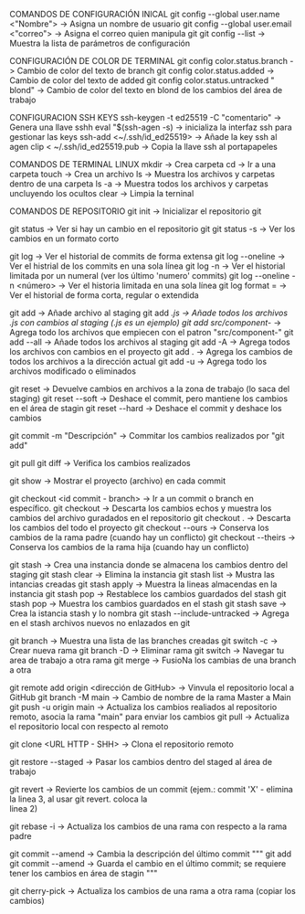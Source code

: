 COMANDOS DE CONFIGURACIÓN INICAL
git config --global user.name <"Nombre">    ->  Asigna un nombre de usuario
git config --global user.email <"correo">   ->  Asigna el correo quien manipula git
git config --list               ->  Muestra la lista de parámetros de configuración

CONFIGURACIÓN DE COLOR DE TERMINAL
git config color.status.branch <color>      ->  Cambio de color del texto de branch
git config color.status.added <color>       ->  Cambio de color del texto de added
git config color.status.untracked " <color> blond"  ->  Cambio de color del texto en blond de los cambios del área de trabajo

CONFIGURACION SSH KEYS
ssh-keygen -t ed25519 -C "comentario"   ->  Genera una llave sshh
eval "$(ssh-agen -s)            ->  inicializa la interfaz ssh para gestionar las keys
ssh-add <~/.ssh/id_ed25519>     ->  Añade la key ssh al agen
clip < ~/.ssh/id_ed25519.pub    ->  Copia la llave ssh al portapapeles

COMANDOS DE TERMINAL LINUX
mkdir <nombre de carpeta>       ->  Crea carpeta
cd  <nombre de la carpeta>      ->  Ir a una carpeta
touch   <nombre del arcivo>     ->  Crea un archivo
ls                              ->  Muestra los archivos y carpetas dentro de una carpeta
ls -a                           ->  Muestra todos los archivos y carpetas uncluyendo los ocultos
clear                           ->  Limpia la terninal

COMANDOS DE REPOSITORIO
git init                        ->  Inicializar el repositorio git

git status                      ->  Ver si hay un cambio en el repositorio git 
git status -s                   ->  Ver los cambios en un formato corto

git log                         ->  Ver el historial de commits de forma extensa
    git log --oneline           ->  Ver el histrial de los commits en una sola línea
    git log -n <numero>         ->  Ver el historial limitada por un numeral (ver los último 'numero' commits)
    git log --oneline -n <número>   ->  Ver el historia limitada en una sola línea
    git log format = <short-medium-full>    ->  Ver el historial de forma corta, regular o extendida

git add <Nombre del archivo>    ->  Añade archivo al staging
    git add *.js                ->  Añade todos los archivos .js con cambios al staging (.js es un ejemplo)
    git add src/component-*     ->  Agrega todo los archivos que empiecen con el patron "src/component-"
    git add --all               ->  Añade todos los archivos al staging 
    git add -A                  ->  Agrega todos los archivos con cambios en el proyecto
    git add .                   ->  Agrega los cambios de todos los archivos a la dirección actual
    git add -u                  ->  Agrega todo los archivos modificado o eliminados

git reset                       ->  Devuelve cambios en archivos a la zona de trabajo (lo saca del staging)
    git reset --soft <hash del commit>  ->  Deshace el commit, pero mantiene los cambios en el área de stagin
    git reset --hard <hash del commit>  ->  Deshace el commit y deshace los cambios

git commit -m "Descripción"     ->  Commitar los cambios realizados por "git add"

git pull
git diff                        ->  Verifica los cambios realizados

git show <id commit>            ->  Mostrar el proyecto (archivo) en cada commit

git checkout <id commit - branch>               ->  Ir a un commit o branch en específico.
    git checkout <nombre del archivo>           ->  Descarta los cambios echos y muestra los cambios del archivo guradados en el repositorio
    git checkout .                              ->  Descarta los cambios del todo el proyecto
    git checkout --ours <nombre del archivo>    ->  Conserva los cambios de la rama padre (cuando hay un conflicto)
    git checkout --theirs <nombre del archivo>  ->  Conserva los cambios de la rama hija (cuando hay un conflicto)

git stash                       ->  Crea una instancia donde se almacena los cambios dentro del staging
    git stash clear             ->  Elimina la instancia
    git stash list              ->  Mustra las intancias creadas
    git stash apply <isntancia stash>   ->  Muestra la lineas almacendas en la instancia
    git stash pop               ->  Restablece los cambios guardados del stash
    git stash pop <id del stash>    ->  Muestra los cambios guardados en el stash
    git stash save <nombre>     ->  Crea la istancia stash y lo nombra
    git stash --include-untracked   ->  Agrega en el stash archivos nuevos no enlazados en git

git branch                      ->  Muestra una lista de las branches creadas
git switch -c <nombre de la rama>   ->  Crear nueva rama
git branch -D <nombre de la rama>   ->  Eliminar rama
git switch <nombre de la rama>  ->  Navegar tu area de trabajo a otra rama
git merge                       ->  FusioNa los cambias de una branch a otra

git remote add origin <dirección de GitHub>     -> Vinvula el repositorio local a GitHub
git branch -M main              ->  Cambio de nombre de la rama Master a Main
git push -u origin main         ->  Actualiza los cambios realiados al repositorio remoto, asocia la rama "main" para enviar los cambios
git pull                        ->  Actualiza el repositorio local con respecto al remoto

git clone   <URL HTTP - SHH>    ->  Clona el repositorio remoto

git restore --staged            ->  Pasar los cambios dentro del staged al área de trabajo

git revert                      ->  Revierte los cambios de un commit (ejem.: commit 'X' - elimina la linea 3, al usar git revert. coloca la    
                                    linea 2)

git rebase -i <nombre de la rama padre>   ->  Actualiza los cambios de una rama con respecto a la rama padre

git commit --amend              ->  Cambia la descripción del último commit
    """
    git add <nombre del archivo>
    git commit --amend          ->  Guarda el cambio en el último commit; se requiere tener los cambios en área de stagin
    """

git cherry-pick <hash del commit>   ->  Actualiza los cambios de una rama a otra rama (copiar los cambios)